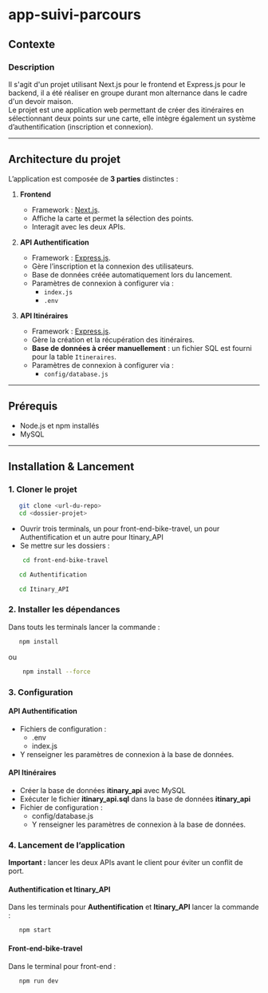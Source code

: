 # app-suivi-parcours

## Contexte

### Description
Il s'agit d'un projet utilisant Next.js pour le frontend et Express.js pour le backend, il a été réaliser en groupe durant mon alternance dans le cadre d'un devoir maison.\
Le projet est une application web permettant de créer des itinéraires en sélectionnant deux points sur une carte, elle intègre également un système d’authentification (inscription et connexion).

---

## Architecture du projet

L’application est composée de **3 parties** distinctes :

1. **Frontend**
   - Framework : [Next.js](https://nextjs.org/).
   - Affiche la carte et permet la sélection des points.
   - Interagit avec les deux APIs.

2. **API Authentification**
   - Framework : [Express.js](https://expressjs.com).
   - Gère l’inscription et la connexion des utilisateurs.
   - Base de données créée automatiquement lors du lancement.
   - Paramètres de connexion à configurer via :
     - `index.js`
     - `.env`

4. **API Itinéraires**
   - Framework : [Express.js](https://expressjs.com).
   - Gère la création et la récupération des itinéraires.
   - **Base de données à créer manuellement** : un fichier SQL est fourni pour la table `Itineraires`.
   - Paramètres de connexion à configurer via :
     - `config/database.js`
    
---

## Prérequis

- Node.js et npm installés
- MySQL

---

## Installation & Lancement

### 1. Cloner le projet
```bash
   git clone <url-du-repo>
   cd <dossier-projet>
```

- Ouvrir trois terminals, un pour front-end-bike-travel, un pour Authentification et un autre pour Itinary_API
- Se mettre sur les dossiers :
```bash
    cd front-end-bike-travel
```
```bash
   cd Authentification
```
```bash
   cd Itinary_API
```

### 2. Installer les dépendances

Dans touts les terminals lancer la commande :
```bash
   npm install
```
ou
```bash
    npm install --force
```

### 3. Configuration

#### API Authentification
- Fichiers de configuration :
  - .env
  - index.js
- Y renseigner les paramètres de connexion à la base de données.

#### API Itinéraires
- Créer la base de données **itinary_api** avec MySQL
- Exécuter le fichier **itinary_api.sql** dans la base de données **itinary_api**
- Fichier de configuration :
  - config/database.js
  - Y renseigner les paramètres de connexion à la base de données.

### 4. Lancement de l’application
**Important :** lancer les deux APIs avant le client pour éviter un conflit de port.

#### Authentification et Itinary_API

Dans les terminals pour **Authentification** et **Itinary_API** lancer la commande :
```bash
   npm start
```

#### Front-end-bike-travel
Dans le terminal pour front-end :
```bash
   npm run dev
```
